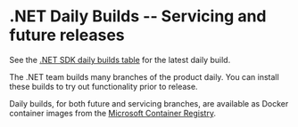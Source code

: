 # .NET Daily Builds -- Servicing and future releases

See the [.NET SDK daily builds table](https://github.com/dotnet/sdk/blob/main/documentation/package-table.md) for the latest daily build.

The .NET team builds many branches of the product daily. You can install these builds to try out functionality prior to release.

Daily builds, for both future and servicing branches, are available as Docker container images from the [Microsoft Container Registry](https://github.com/dotnet/dotnet-docker/blob/nightly/README.md).
